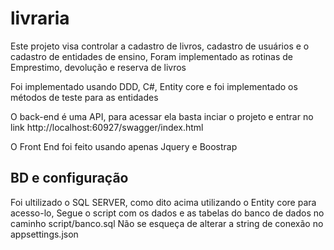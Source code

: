 # livraria

Este projeto visa controlar a cadastro de livros, cadastro de usuários e o cadastro de entidades de ensino,
Foram implementado as rotinas de Emprestimo, devolução e reserva de livros

Foi implementado usando DDD, C#, Entity core e foi implementado os métodos de teste para as entidades

O back-end é uma API, para acessar ela basta inciar o projeto e entrar no link http://localhost:60927/swagger/index.html

O Front End foi feito usando apenas Jquery e Boostrap


## BD e configuração
Foi ultilizado o SQL SERVER, como dito acima utilizando o Entity core para acesso-lo, 
Segue o script com os dados e as tabelas do banco de dados no caminho script/banco.sql
Não se esqueça de alterar a string de conexão no appsettings.json
